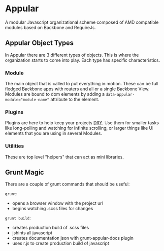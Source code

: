 # Appular

A modular Javascript organizational scheme composed of AMD compatible modules based on Backbone and RequireJs.


## Appular Object Types
In Appular there are 3 different types of objects.  This is where the organization starts to come into play.  Each type has specific characteristics.

### Module
The main object that is called to put everything in motion. These can be full fledged Backbone apps with routers and all or a single Backbone View.  Modules are bound to dom elements by adding a `data-appular-module="module-name"` attribute to the element.

### Plugins
Plugins are here to help keep your projects [DRY](http://en.wikipedia.org/wiki/Don't_repeat_yourself).  Use them for smaller tasks like long-polling and watching for infinite scrolling, or larger things like UI elements that you are using in several Modules.

### Utilities
These are top level "helpers" that can act as mini libraries.

## Grunt Magic

There are a couple of grunt commands that should be useful:

`grunt`:
- opens a browser window with the project url
- begins watching .scss files for changes

`grunt build`:
- creates production build of .scss files
- jshints all javascript
- creates documentation json with grunt-appular-docs plugin
- uses r.js to create production build of javascript